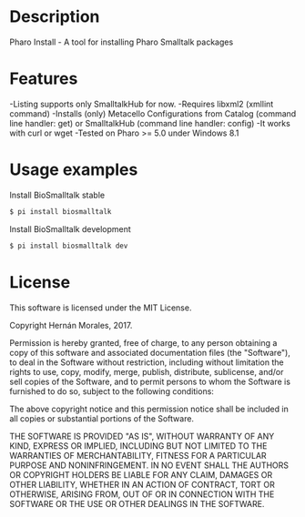 # Description
Pharo Install - A tool for installing Pharo Smalltalk packages

# Features

-Listing supports only SmalltalkHub for now. 
-Requires libxml2 (xmllint command)
-Installs (only) Metacello Configurations from Catalog (command line handler: get) or SmalltalkHub (command line handler: config)
-It works with curl or wget
-Tested on Pharo >= 5.0 under Windows 8.1

# Usage examples

Install BioSmalltalk stable

```bash
$ pi install biosmalltalk
```

Install BioSmalltalk development

```bash
$ pi install biosmalltalk dev
```

# License

This software is licensed under the MIT License.

Copyright Hernán Morales, 2017.

Permission is hereby granted, free of charge, to any person obtaining a copy of this software and associated documentation files (the "Software"), to deal in the Software without restriction, including without limitation the rights to use, copy, modify, merge, publish, distribute, sublicense, and/or sell copies of the Software, and to permit persons to whom the Software is furnished to do so, subject to the following conditions:

The above copyright notice and this permission notice shall be included in all copies or substantial portions of the Software.

THE SOFTWARE IS PROVIDED "AS IS", WITHOUT WARRANTY OF ANY KIND, EXPRESS OR IMPLIED, INCLUDING BUT NOT LIMITED TO THE WARRANTIES OF MERCHANTABILITY, FITNESS FOR A PARTICULAR PURPOSE AND NONINFRINGEMENT. IN NO EVENT SHALL THE AUTHORS OR COPYRIGHT HOLDERS BE LIABLE FOR ANY CLAIM, DAMAGES OR OTHER LIABILITY, WHETHER IN AN ACTION OF CONTRACT, TORT OR OTHERWISE, ARISING FROM, OUT OF OR IN CONNECTION WITH THE SOFTWARE OR THE USE OR OTHER DEALINGS IN THE SOFTWARE.
